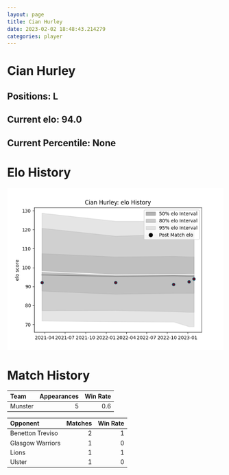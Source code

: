 ```yaml
---  
layout: page  
title: Cian Hurley  
date: 2023-02-02 18:48:43.214279  
categories: player  
---
```

# Cian Hurley

## Positions: L

## Current elo: 94.0

## Current Percentile: None

# Elo History


![elo history](history_CianHurley.png)
# Match History


| Team    |   Appearances |   Win Rate |
|:--------|--------------:|-----------:|
| Munster |             5 |        0.6 |

| Opponent         |   Matches |   Win Rate |
|:-----------------|----------:|-----------:|
| Benetton Treviso |         2 |          1 |
| Glasgow Warriors |         1 |          0 |
| Lions            |         1 |          1 |
| Ulster           |         1 |          0 |